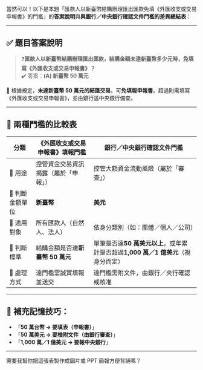 當然可以！以下是本題「匯款人以新臺幣結購辦理匯出匯款免填《外匯收支或交易申報書》的門檻」的**答案說明**與**與銀行／中央銀行確認文件門檻的差異總結表**：

---

## ✅ 題目答案說明

> ❓**匯款人以新臺幣結購辦理匯出匯款，結購金額未達新臺幣多少元時，免填寫《外匯收支或交易申報書》？**  
> ✔️ 答案：**(A) 新臺幣 50 萬元**

📌 根據規定，**未達新臺幣 50 萬元的結匯交易**，可**免填報申報書**。超過則需填寫《外匯收支或交易申報書》，並由銀行送中央銀行備查。

---

## 🧾 兩種門檻的比較表

| 分類 | 《外匯收支或交易申報書》填報門檻 | 銀行／中央銀行確認文件門檻 |
|------|----------------------------------|--------------------------------|
| 📌 用途 | 控管資金交易資訊揭露（屬於「申報」） | 控管大額資金流動風險（屬於「審查」） |
| 📌 判斷金額單位 | **新臺幣** | **美元** |
| 📌 適用對象 | 所有匯款人（自然人、法人） | 依身分類別（如：團體／個人／公司） |
| 📌 判斷標準 | 結購金額是否達**新臺幣 50 萬元** | 單筆是否達**50 萬美元以上**，或年累計是否超過**1,000 萬／1 億美元**（視身分而定） |
| 📌 處理方式 | 達門檻需誠實填報並送交 | 達門檻需附文件，由銀行／央行確認或核准 |

---

## 📝 補充記憶技巧：

- 「**50 萬台幣 → 要填表（申報書）**」
- 「**50 萬美元 → 要檢附文件（由銀行審查）**」
- 「**1,000 萬／1 億美元 → 要報中央銀行**」

---

需要我幫你把這張表製作成圖片或 PPT 簡報方便背誦嗎？